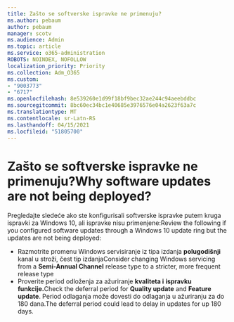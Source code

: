 ```yaml
---
title: Zašto se softverske ispravke ne primenuju?
ms.author: pebaum
author: pebaum
manager: scotv
ms.audience: Admin
ms.topic: article
ms.service: o365-administration
ROBOTS: NOINDEX, NOFOLLOW
localization_priority: Priority
ms.collection: Adm_O365
ms.custom:
- "9003773"
- "6717"
ms.openlocfilehash: 8e539260e1d99f18bf9bec32ae244c94aeebddbc
ms.sourcegitcommit: 8bc60ec34bc1e40685e3976576e04a2623f63a7c
ms.translationtype: MT
ms.contentlocale: sr-Latn-RS
ms.lasthandoff: 04/15/2021
ms.locfileid: "51805700"
---
```

# <a name="why-software-updates-are-not-being-deployed"></a><span data-ttu-id="70db8-102">Zašto se softverske ispravke ne primenuju?</span><span class="sxs-lookup"><span data-stu-id="70db8-102">Why software updates are not being deployed?</span></span>

<span data-ttu-id="70db8-103">Pregledajte sledeće ako ste konfigurisali softverske ispravke putem kruga ispravki za Windows 10, ali ispravke nisu primenjene:</span><span class="sxs-lookup"><span data-stu-id="70db8-103">Review the following if you configured software updates through a Windows 10 update ring but the updates are not being deployed:</span></span>  

- <span data-ttu-id="70db8-104">Razmotrite promenu Windows servisiranje iz tipa izdanja  **polugodišnji**  kanal u stroži, čest tip izdanja</span><span class="sxs-lookup"><span data-stu-id="70db8-104">Consider changing Windows servicing from a  **Semi-Annual Channel**  release type to a stricter, more frequent release type</span></span>  
- <span data-ttu-id="70db8-105">Proverite period odloženja za ažuriranje **kvaliteta i** **ispravku funkcije.**</span><span class="sxs-lookup"><span data-stu-id="70db8-105">Check the deferral period for  **Quality update**  and  **Feature update**.</span></span> <span data-ttu-id="70db8-106">Period odlaganja može dovesti do odlaganja u ažuriranju za do 180 dana.</span><span class="sxs-lookup"><span data-stu-id="70db8-106">The deferral period could lead to delay in updates for up 180 days.</span></span>
